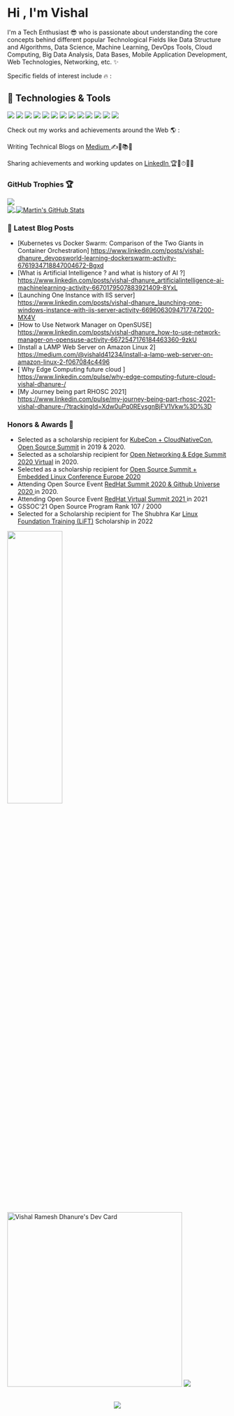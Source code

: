 <h1>Hi , I'm Vishal </h1> 
 

I'm a Tech Enthusiast 😎 who is passionate about understanding the core concepts behind different popular Technological Fields like Data Structure and Algorithms, Data Science, Machine Learning, DevOps Tools, Cloud Computing, Big Data Analysis, Data Bases, Mobile Application Development, Web Technologies, Networking, etc. ✨

Specific fields of interest include 🔥 :

## 🔧 Technologies & Tools
![](https://img.shields.io/badge/OS-Linux-informational?style=flat&logo=linux&logoColor=white&color=2bbc8a)
![](https://img.shields.io/badge/Editor-IntelliJ_IDEA-informational?style=flat&logo=intellij-idea&logoColor=white&color=2bbc8a)
![](https://img.shields.io/badge/Code-Python-informational?style=flat&logo=python&logoColor=white&color=2bbc8a)
![](https://img.shields.io/badge/Code-JavaScript-informational?style=flat&logo=javascript&logoColor=white&color=2bbc8a)
![](https://img.shields.io/badge/Code-Golang-informational?style=flat&logo=go&logoColor=white&color=2bbc8a)
![](https://img.shields.io/badge/Code-Make-informational?style=flat&logo=cmake&logoColor=white&color=2bbc8a)
![](https://img.shields.io/badge/Code-Vue-informational?style=flat&logo=vue.js&logoColor=white&color=2bbc8a)
![](https://img.shields.io/badge/Shell-Bash-informational?style=flat&logo=gnu-bash&logoColor=white&color=2bbc8a)
![](https://img.shields.io/badge/Tools-PostgreSQL-informational?style=flat&logo=postgresql&logoColor=white&color=2bbc8a)
![](https://img.shields.io/badge/Tools-Docker-informational?style=flat&logo=docker&logoColor=white&color=2bbc8a)
![](https://img.shields.io/badge/Tools-Kubernetes-informational?style=flat&logo=kubernetes&logoColor=white&color=2bbc8a)
![](https://img.shields.io/badge/Tools-Red_Hat_OpenShift-informational?style=flat&logo=red-hat-open-shift&logoColor=white&color=2bbc8a)
![](https://img.shields.io/badge/Cloud-Digital_Ocean-informational?style=flat&logo=digitalocean&logoColor=white&color=2bbc8a)


 Check out my works and achievements around the Web 🌎 :

 Writing Technical Blogs on <a href="https://medium.com/https:/@vishald41234">Medium </a> ✍📃📚💼

 Sharing achievements and working updates on <a href="https://www.linkedin.com/in/vishal-dhanure-33769916a">LinkedIn </a> 🏆🥇⏱👨‍✈️
 
### GitHub Trophies 🏆
  <a href="https://github.com/ryo-ma/github-profile-trophy" target="_blank">
    <img  src="https://github-profile-trophy.vercel.app/?username=Vi1234sh12&theme=gruvbox" />
  </a>
  
 <div>
<a href="https://github.com/Vi1234sh12">
  <img align="center" src="https://github-readme-stats.vercel.app/api/top-langs/?username=Vi1234sh12&hide=java,html&title_color=ffffff&text_color=c9cacc&icon_color=2bbc8a&bg_color=1d1f21" />
</a>
<a href="https://github.com/Vi1234sh12">
  <img align="center" src="https://github-readme-stats.vercel.app/api?username=Vi1234sh12&show_icons=true&line_height=35&count_private=true&title_color=ffffff&text_color=c9cacc&icon_color=2bbc8a&bg_color=1d1f21" alt="Martin's GitHub Stats" />
</a>
 </div>

### 📕 **Latest Blog Posts**
<!-- BLOG-POST-LIST:START -->
- [Kubernetes vs Docker Swarm: Comparison of the Two Giants in Container Orchestration] https://www.linkedin.com/posts/vishal-dhanure_devopsworld-learning-dockerswarm-activity-6761934718847004672-Bgxd
- [What is Artificial Intelligence ? and what is history of AI ?] https://www.linkedin.com/posts/vishal-dhanure_artificialintelligence-ai-machinelearning-activity-6670179507883921409-8YxL
- [Launching One Instance with IIS server] https://www.linkedin.com/posts/vishal-dhanure_launching-one-windows-instance-with-iis-server-activity-6696063094717747200-MX4V
- [How to Use Network Manager on OpenSUSE] https://www.linkedin.com/posts/vishal-dhanure_how-to-use-network-manager-on-opensuse-activity-6672547176184463360-9zkU
- [Install a LAMP Web Server on Amazon Linux 2] https://medium.com/@vishald41234/install-a-lamp-web-server-on-amazon-linux-2-f067084c4496
- [ Why Edge Computing future cloud ] https://www.linkedin.com/pulse/why-edge-computing-future-cloud-vishal-dhanure-/
- [My Journey being part RHOSC 2021] https://www.linkedin.com/pulse/my-journey-being-part-rhosc-2021-vishal-dhanure-/?trackingId=Xdw0uPq0REysgnBjFV1Vkw%3D%3D

<!-- BLOG-POST-LIST:END -->

### Honors & Awards 🏅


- Selected as a scholarship recipient for [KubeCon + CloudNativeCon](https://events19.linuxfoundation.org/events/kubecon-cloudnativecon-north-america-2019/), [Open Source Summit](https://events.linuxfoundation.org/open-source-summit-north-america/) in 2019 & 2020.
-  Selected as a scholarship recipient for [Open Networking & Edge Summit 2020 Virtual](https://events.linuxfoundation.org/archive/2020/open-networking-edge-summit-north-america/) in 2020.
-   Selected as a scholarship recipient for [Open Source Summit + Embedded Linux Conference Europe 2020](https://events.linuxfoundation.org/archive/2020/open-source-summit-europe/)
-   Attending Open Source Event  [ RedHat Summit 2020 & Github Universe 2020 ](https://githubuniverse.com/) in 2020.
-   Attending Open Source Event [RedHat Virtual Summit 2021 ](https://www.redhat.com/en/summit) in 2021
-   GSSOC'21 Open Source Program Rank 107 / 2000
-   Selected for a Scholarship recipient for The Shubhra Kar  [Linux Foundation Training (LiFT)](https://linuxfoundation.org/diversity-inclusivity/lift-scholarships/) Scholarship in 2022 

<img src="https://github.com/Vi1234sh12/Vi1234sh12/blob/main/RedHatOpenSourceContributor%20(3).png" height="40%" width="50%" align="Center"/> <a href="https://app.daily.dev/Vi1234sh12_"><img src="https://api.daily.dev/devcards/cba718ab54fb4facb6aa89666e5f2386.png?r=me8" width="400" alt="Vishal Ramesh Dhanure's Dev Card"/></a>
<img src="https://github.com/Vi1234sh12/Vi1234sh12/blob/main/rectangle%20(2).png" />


<br />
<div align="center">
  <img src="https://assets.website-files.com/5e51b3b0337309d672efd94c/5e51cc5933d368febc351897_footer-img.svg">
</div>
